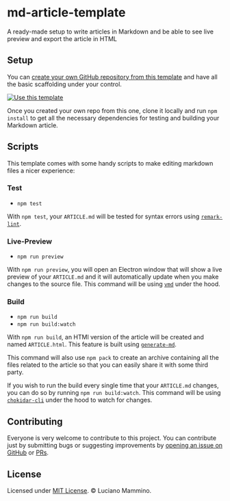 # md-article-template

A ready-made setup to write articles in Markdown and be able to see live preview and export the article in HTML

## Setup

You can [create your own GitHub repository from this template](https://help.github.com/en/articles/creating-a-repository-from-a-template) and have all the basic scaffolding under your control.

[![Use this template](https://img.shields.io/badge/GitHub-Use%20this%20template-blue)](https://github.com/lmammino/md-article-template/generate)

Once you created your own repo from this one, clone it locally and run `npm install` to get all the necessary dependencies for testing and building your Markdown article.


## Scripts

This template comes with some handy scripts to make editing markdown files a nicer experience:

### Test

 - `npm test`

With `npm test`, your `ARTICLE.md` will be tested for syntax errors using [`remark-lint`](https://npm.im/remark-lint).

### Live-Preview

 - `npm run preview`

With `npm run preview`, you will open an Electron window that will show a live preview of your `ARTICLE.md` and it will automatically update when you make changes to the source file. This command will be using [`vmd`](https://npm.im/vmd) under the hood.

### Build

 - `npm run build`
 - `npm run build:watch`

With `npm run build`, an HTMl version of the article will be created and named `ARTICLE.html`. This feature is built using [`generate-md`](https://npm.im/generate-md).

This command will also use `npm pack` to create an archive containing all the files related to the article so that you can easily share it with some third party.

If you wish to run the build every single time that your `ARTICLE.md` changes, you can do so by running `npm run build:watch`. This command will be using [`chokidar-cli`](https://npm.im/chokidar-cli) under the hood to watch for changes.


## Contributing

Everyone is very welcome to contribute to this project. You can contribute just by submitting bugs or
suggesting improvements by [opening an issue on GitHub](https://github.com/lmammino/md-article-template/issues) or [PRs](https://github.com/lmammino/md-article-template/pulls).


## License

Licensed under [MIT License](LICENSE). © Luciano Mammino.
